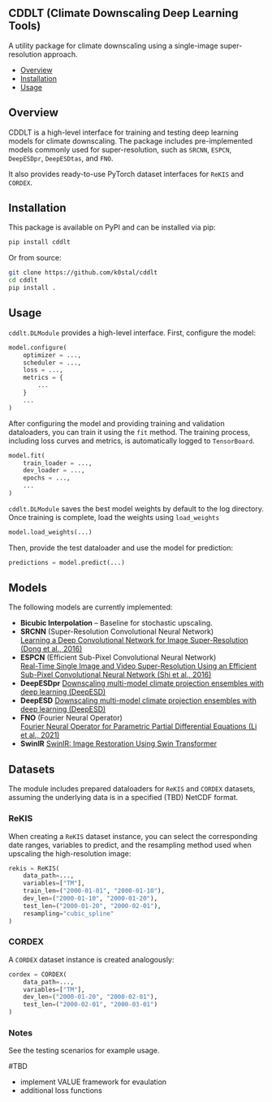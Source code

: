 ## CDDLT (Climate Downscaling Deep Learning Tools)

A utility package for climate downscaling using a single-image super-resolution approach.

- [Overview](#overview)
- [Installation](#installation)
- [Usage](#usage)

## Overview

CDDLT is a high-level interface for training and testing deep learning models for climate downscaling. The package includes pre-implemented models commonly used for super-resolution, such as `SRCNN`, `ESPCN`, `DeepESDpr`, `DeepESDtas`, and `FNO`.

It also provides ready-to-use PyTorch dataset interfaces for `ReKIS` and `CORDEX`.

## Installation

This package is available on PyPI and can be installed via pip:

``` bash
pip install cddlt
```

Or from source:

``` bash
git clone https://github.com/k0stal/cddlt
cd cddlt
pip install .
```

## Usage

`cddlt.DLModule` provides a high-level interface.
First, configure the model:

``` python
model.configure(
    optimizer = ...,
    scheduler = ...,
    loss = ...,
    metrics = {
        ...
    }
    ...
)
```

After configuring the model and providing training and validation dataloaders, you can train it using the `fit` method. The training process, including loss curves and metrics, is automatically logged to `TensorBoard`.

``` python
model.fit(
    train_loader = ...,
    dev_loader = ...,
    epochs = ...,
    ...
)
```

`cddlt.DLModule` saves the best model weights by default to the log directory.
Once training is complete, load the weights using `load_weights`

``` python
model.load_weights(...)
```

Then, provide the test dataloader and use the model for prediction:

``` python
predictions = model.predict(...)
```

## Models

The following models are currently implemented:

- **Bicubic Interpolation** – Baseline for stochastic upscaling.
- **SRCNN** (Super-Resolution Convolutional Neural Network)  
  [Learning a Deep Convolutional Network for Image Super-Resolution (Dong et al., 2016)](https://arxiv.org/abs/1501.00092)
- **ESPCN** (Efficient Sub-Pixel Convolutional Neural Network)  
  [Real-Time Single Image and Video Super-Resolution Using an Efficient Sub-Pixel Convolutional Neural Network (Shi et al., 2016)](https://arxiv.org/abs/1609.05158)
- **DeepESDpr**
  [Downscaling multi-model climate projection ensembles with deep learning (DeepESD)](https://doi.org/10.5194/gmd-15-6747-2022)
- **DeepESD**
  [Downscaling multi-model climate projection ensembles with deep learning (DeepESD)](https://doi.org/10.5194/gmd-15-6747-2022)
- **FNO** (Fourier Neural Operator)  
  [Fourier Neural Operator for Parametric Partial Differential Equations (Li et al., 2021)](https://arxiv.org/abs/2010.08895)
- **SwinIR**
  [SwinIR: Image Restoration Using Swin Transformer](https://arxiv.org/abs/2108.10257)

## Datasets

The module includes prepared dataloaders for `ReKIS` and `CORDEX` datasets, assuming the underlying data is in a specified (TBD) NetCDF format.

### ReKIS

When creating a `ReKIS` dataset instance, you can select the corresponding date ranges, variables to predict, and the resampling method used when upscaling the high-resolution image:

``` python
rekis = ReKIS(
    data_path=...,
    variables=["TM"],
    train_len=("2000-01-01", "2000-01-10"),
    dev_len=("2000-01-10", "2000-01-20"),
    test_len=("2000-01-20", "2000-02-01"),
    resampling="cubic_spline"
)
```

### CORDEX

A `CORDEX` dataset instance is created analogously:

``` python
cordex = CORDEX(
    data_path=...,
    variables=["TM"],
    dev_len=("2000-01-20", "2000-02-01"),
    test_len=("2000-02-01", "2000-03-01")
)
```

### Notes

See the testing scenarios for example usage.

#TBD
- implement VALUE framework for evaulation
- additional loss functions
